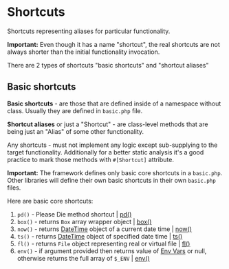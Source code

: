 # Shortcuts

Shortcuts representing aliases for particular functionality.

**Important:** Even though it has a name "shortcut", the real shortcuts
are not always shorter than the initial functionality invocation.

There are 2 types of shortcuts "basic shortcuts" and "shortcut aliases"

## Basic shortcuts

**Basic shortcuts** - are those that are defined inside of a namespace without class.
Usually they are defined in `basic.php` file.

**Shortcut aliases** or just a "Shortcut" - are class-level methods that are being just 
an "Alias" of some other functionality.

Any shortcuts - must not implement any logic except sub-supplying to 
the target functionality. Additionally for a better static analysis it's a good practice
to mark those methods with `#[Shortcut]` attribute.

**Important:** The framework defines only basic core shortcuts in a `basic.php`.
Other libraries will define their own basic shortcuts in their own `basic.php` files.

Here are basic core shortcuts:
1. `pd()`  - Please Die method shortcut | [pd()](#pd)
2. `box()` - returns `Box` array wrapper object | [box()](#box)
3. `now()` - returns [DateTime](about-date-time.md) object of a current
   date time | [now()](#now)
4. `ts()`  - returns [DateTime](about-date-time.md) object of specified
   date time | [ts()](#ts)
5. `fl()`  - returns `File` object representing real or
   virtual file | [fl()](#fl)
6. `env()` - if argument provided then returns value of [Env Vars](env-vars.md)
   or null, otherwise returns the full array of `$_ENV` | [env()](#env)

